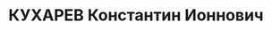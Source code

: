 ---
title: КУХАРЕВ Константин Ионнович
description: р. 1890, смт Нова Мурафа Вінницької обл., українець, службовець, позапартійний,
  освіта середня, агроном підсобного господарства 41 стрілецької дивізії. 28.12.1937
  звинувачений у належності до к/рев. організації, розстріляний 30.12.1937 р. Реабілітований
  31.12.1957 р.
---